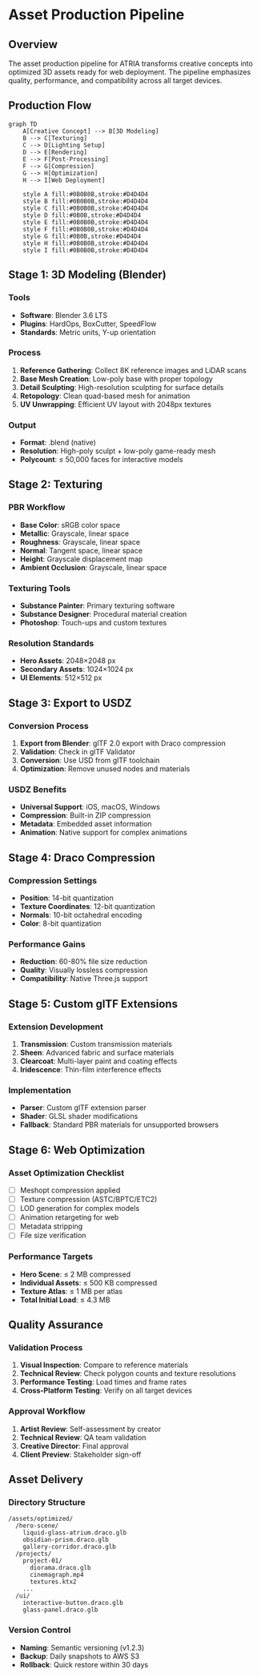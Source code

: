 # Asset Production Pipeline

## Overview

The asset production pipeline for ATRIA transforms creative concepts into optimized 3D assets ready for web deployment. The pipeline emphasizes quality, performance, and compatibility across all target devices.

## Production Flow

```mermaid
graph TD
    A[Creative Concept] --> B[3D Modeling]
    B --> C[Texturing]
    C --> D[Lighting Setup]
    D --> E[Rendering]
    E --> F[Post-Processing]
    F --> G[Compression]
    G --> H[Optimization]
    H --> I[Web Deployment]
    
    style A fill:#0B0B0B,stroke:#D4D4D4
    style B fill:#0B0B0B,stroke:#D4D4D4
    style C fill:#0B0B0B,stroke:#D4D4D4
    style D fill:#0B0B,stroke:#D4D4D4
    style E fill:#0B0B0B,stroke:#D4D4D4
    style F fill:#0B0B0B,stroke:#D4D4D4
    style G fill:#0B0B,stroke:#D4D4D4
    style H fill:#0B0B0B,stroke:#D4D4D4
    style I fill:#0B0B0B,stroke:#D4D4D4
```

## Stage 1: 3D Modeling (Blender)

### Tools
- **Software**: Blender 3.6 LTS
- **Plugins**: HardOps, BoxCutter, SpeedFlow
- **Standards**: Metric units, Y-up orientation

### Process
1. **Reference Gathering**: Collect 8K reference images and LiDAR scans
2. **Base Mesh Creation**: Low-poly base with proper topology
3. **Detail Sculpting**: High-resolution sculpting for surface details
4. **Retopology**: Clean quad-based mesh for animation
5. **UV Unwrapping**: Efficient UV layout with 2048px textures

### Output
- **Format**: .blend (native)
- **Resolution**: High-poly sculpt + low-poly game-ready mesh
- **Polycount**: ≤ 50,000 faces for interactive models

## Stage 2: Texturing

### PBR Workflow
- **Base Color**: sRGB color space
- **Metallic**: Grayscale, linear space
- **Roughness**: Grayscale, linear space
- **Normal**: Tangent space, linear space
- **Height**: Grayscale displacement map
- **Ambient Occlusion**: Grayscale, linear space

### Texturing Tools
- **Substance Painter**: Primary texturing software
- **Substance Designer**: Procedural material creation
- **Photoshop**: Touch-ups and custom textures

### Resolution Standards
- **Hero Assets**: 2048×2048 px
- **Secondary Assets**: 1024×1024 px
- **UI Elements**: 512×512 px

## Stage 3: Export to USDZ

### Conversion Process
1. **Export from Blender**: glTF 2.0 export with Draco compression
2. **Validation**: Check in glTF Validator
3. **Conversion**: Use USD from glTF toolchain
4. **Optimization**: Remove unused nodes and materials

### USDZ Benefits
- **Universal Support**: iOS, macOS, Windows
- **Compression**: Built-in ZIP compression
- **Metadata**: Embedded asset information
- **Animation**: Native support for complex animations

## Stage 4: Draco Compression

### Compression Settings
- **Position**: 14-bit quantization
- **Texture Coordinates**: 12-bit quantization
- **Normals**: 10-bit octahedral encoding
- **Color**: 8-bit quantization

### Performance Gains
- **Reduction**: 60-80% file size reduction
- **Quality**: Visually lossless compression
- **Compatibility**: Native Three.js support

## Stage 5: Custom glTF Extensions

### Extension Development
1. **Transmission**: Custom transmission materials
2. **Sheen**: Advanced fabric and surface materials
3. **Clearcoat**: Multi-layer paint and coating effects
4. **Iridescence**: Thin-film interference effects

### Implementation
- **Parser**: Custom glTF extension parser
- **Shader**: GLSL shader modifications
- **Fallback**: Standard PBR materials for unsupported browsers

## Stage 6: Web Optimization

### Asset Optimization Checklist
- [ ] Meshopt compression applied
- [ ] Texture compression (ASTC/BPTC/ETC2)
- [ ] LOD generation for complex models
- [ ] Animation retargeting for web
- [ ] Metadata stripping
- [ ] File size verification

### Performance Targets
- **Hero Scene**: ≤ 2 MB compressed
- **Individual Assets**: ≤ 500 KB compressed
- **Texture Atlas**: ≤ 1 MB per atlas
- **Total Initial Load**: ≤ 4.3 MB

## Quality Assurance

### Validation Process
1. **Visual Inspection**: Compare to reference materials
2. **Technical Review**: Check polygon counts and texture resolutions
3. **Performance Testing**: Load times and frame rates
4. **Cross-Platform Testing**: Verify on all target devices

### Approval Workflow
1. **Artist Review**: Self-assessment by creator
2. **Technical Review**: QA team validation
3. **Creative Director**: Final approval
4. **Client Preview**: Stakeholder sign-off

## Asset Delivery

### Directory Structure
```
/assets/optimized/
  /hero-scene/
    liquid-glass-atrium.draco.glb
    obsidian-prism.draco.glb
    gallery-corridor.draco.glb
  /projects/
    project-01/
      diorama.draco.glb
      cinemagraph.mp4
      textures.ktx2
    ...
  /ui/
    interactive-button.draco.glb
    glass-panel.draco.glb
```

### Version Control
- **Naming**: Semantic versioning (v1.2.3)
- **Backup**: Daily snapshots to AWS S3
- **Rollback**: Quick restore within 30 days